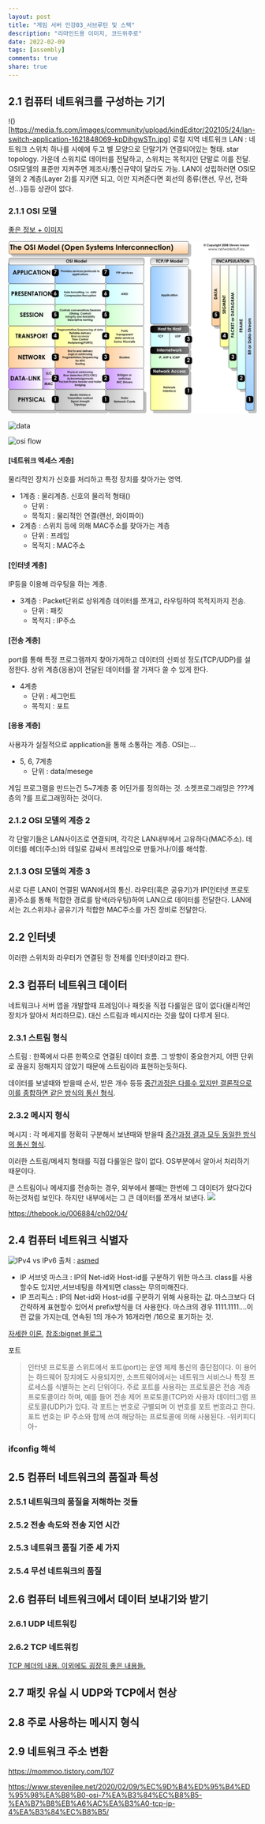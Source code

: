 ```yaml
---
layout: post
title: "게임 서버 인강03_서브루틴 및 스택"
description: "리마인드용 이미지, 코드위주로"
date: 2022-02-09
tags: [assembly]
comments: true
share: true
---
```

## 2.1 컴퓨터 네트워크를 구성하는 기기
!()[https://media.fs.com/images/community/upload/kindEditor/202105/24/lan-switch-application-1621848069-kpDihgwSTn.jpg]
로컬 지역 네트워크 LAN : 네트워크 스위치 하나를 사에에 두고 별 모양으로 단말기가 연결되어있는 형태. star topology. 가운데 스워치로 데이터를 전달하고, 스위치는 목적지인 단말로 이를 전달.
OSI모델의 표준만 지켜주면 제조사/통신규약이 달라도 가능.
LAN이 성립하러면 OSI모델의 2 계층(Layer 2)를 지키면 되고, 이만 지켜준다면 회선의 종류(랜선, 무선, 전화선...)등등 상관이 없다.
### 2.1.1 OSI 모델
[좋은 정보 + 이미지](https://www.stevenjlee.net/2020/02/09/%EC%9D%B4%ED%95%B4%ED%95%98%EA%B8%B0-osi-7%EA%B3%84%EC%B8%B5-%EA%B7%B8%EB%A6%AC%EA%B3%A0-tcp-ip-4%EA%B3%84%EC%B8%B5/)

![osi7](/images/OSI-TCP-Model-v1.png)

![data](https://elguber.files.wordpress.com/2010/05/osi_layers.jpg)

![osi flow](https://flylib.com/books/2/629/1/html/2/images/1578702410/graphics/01fig03.gif)

#### [네트워크 엑세스 계층]
물리적인 장치가 신호를 처리하고 특정 장치를 찾아가는 영역.
- 1계층 : 물리계층. 신호의 물리적 형태()
	- 단위 : 
	- 목적지 : 물리적인 연결(랜선, 와이파이)
- 2계층 : 스위치 등에 의해 MAC주소를 찾아가는 계층
	- 단위 : 프레임
	- 목적지 : MAC주소
#### [인터넷 계층]
IP등을 이용해 라우팅을 하는 계층.
- 3계층 : Packet단위로 상위계층 데이터를 쪼개고, 라우팅하여 목적지까지 전송.
	- 단위 : 패킷
	- 목적지 : IP주소
#### [전송 계층]
port를 통해 특정 프로그램까지 찾아가게하고 데이터의 신뢰성 정도(TCP/UDP)를 설정한다. 상위 계층(응용)이 전달된 데이터를 잘 가져다 쓸 수 있게 한다.
- 4계층
	- 단위 : 세그먼트
	- 목적지 : 포트
#### [응용 계층]
사용자가 실질적으로 application을 통해 소통하는 계층. OSI는...
- 5, 6, 7계층	
	- 단위 : data/mesege



게임 프로그램을 만드는건 5~7계층 중 어딘가를 정의하는 것.
소켓프로그래밍은 ???계층의 ?를 프로그래밍하는 것이다.

### 2.1.2 OSI 모델의 계층 2
각 단말기들은 LAN사이즈로 연결되며, 각각은 LAN내부에서 고유하다(MAC주소). 데이터를 헤더(주소)와 테일로 감싸서 프레임으로 만듦거나/이를 해석함.
### 2.1.3 OSI 모델의 계층 3
서로 다른 LAN이 연결된 WAN에서의 통신. 라우터(혹은 공유기)가 IP(인터넷 프로토콜)주소를 통해 적합한 경로를 탐색(라우팅)하여 LAN으로 데이터를 전달한다. LAN에서는 2L스위치나 공유기가 적합한 MAC주소를 가진 장비로 전달한다.

## 2.2 인터넷
이러한 스위치와 라우터가 연결된 망 전체를 인터넷이라고 한다.
## 2.3 컴퓨터 네트워크 데이터
네트워크나 서버 앱을 개발할때 프레임이나 패킷을 직접 다룰일은 많이 없다(물리적인 장치가 알아서 처리하므로). 대신 스트림과 메시지라는 것을 많이 다루게 된다.
### 2.3.1 스트림 형식
스트림 : 한쪽에서 다른 한쪽으로 연결된 데이터 흐름. 그 방향이 중요한거지, 어떤 단위로 끊을지 정해지지 않았기 때문에 스트림이라 표현하는듯하다.

데이터를 보낼때와 받을때 순서, 받은 개수 등등 <u>중간과정은 다를수 있지만 결론적으로 이를 종합하면 같은 방식의 통신 형식</u>.
### 2.3.2 메시지 형식
메시지 : 각 메세지를 정확히 구분해서 보낸때와 받을때 <u>중간과정 결과 모두 동일한 방식의 통신 형식</u>.

이러한 스트림/메세지 형태를 직접 다룰일은 많이 없다. OS부분에서 알아서 처리하기 때문이다.

큰 스트림이나 메세지를 전송하는 경우, 외부에서 볼때는 한번에 그 데이터가 왔다갔다 하는것처럼 보인다. 하지만 내부에서는 그 큰 데이터를 쪼개서 보낸다.
![](https://upload.wikimedia.org/wikipedia/commons/c/cd/PDU_Fragmentation-en.png)

https://thebook.io/006884/ch02/04/
## 2.4 컴퓨터 네트워크 식별자
![IPv4 vs IPv6](https://23nkt41oktaj11pvu09p7og1-wpengine.netdna-ssl.com/wp-content/uploads/2016/01/ipv4-ipv6-600x600.jpg) 출처 : [asmed](https://asmed.com/comparison-of-ipv4-and-ipv6/)

- IP 서브넷 마스크 : IP의 Net-id와 Host-id를 구분하기 위한 마스크. class를 사용할수도 있지만,서브네팅을 하게되면 class는 무의미해진다.
- IP 프리픽스 : IP의 Net-id와 Host-id를 구분하기 위해 사용하는 값. 마스크보다 더 간략하게 표현할수 있어서 prefix방식을 더 사용한다. 마스크의 경우 1111.1111....이런 값을 가지는데, 연속된 1의 개수가 16개라면 /16으로 표기하는 것.

[자세한 이론](http://www.ktword.co.kr/word/abbr_view.php?nav=2&id=846&m_temp1=5246), [참조:bignet 블로그](https://bignet.tistory.com/49)

포트 
> 인터넷 프로토콜 스위트에서 포트(port)는 운영 체제 통신의 종단점이다. 이 용어는 하드웨어 장치에도 사용되지만, 소프트웨어에서는 네트워크 서비스나 특정 프로세스를 식별하는 논리 단위이다. 주로 포트를 사용하는 프로토콜은 전송 계층 프로토콜이라 하며, 예를 들어 전송 제어 프로토콜(TCP)와 사용자 데이터그램 프로토콜(UDP)가 있다. 각 포트는 번호로 구별되며 이 번호를 포트 번호라고 한다. 포트 번호는 IP 주소와 함께 쓰여 해당하는 프로토콜에 의해 사용된다. -위키피디아-


### ifconfig 해석
## 2.5 컴퓨터 네트워크의 품질과 특성
### 2.5.1 네트워크의 품질을 저해하는 것들
### 2.5.2 전송 속도와 전송 지연 시간
### 2.5.3 네트워크 품질 기준 세 가지
### 2.5.4 무선 네트워크의 품질
## 2.6 컴퓨터 네트워크에서 데이터 보내기와 받기
### 2.6.1 UDP 네트워킹
### 2.6.2 TCP 네트워킹
[TCP 헤더의 내용. 이외에도 굉장히 좋은 내용들.](https://evan-moon.github.io/2019/11/10/header-of-tcp/)
## 2.7 패킷 유실 시 UDP와 TCP에서 현상
## 2.8 주로 사용하는 메시지 형식
## 2.9 네트워크 주소 변환

https://mommoo.tistory.com/107

https://www.stevenjlee.net/2020/02/09/%EC%9D%B4%ED%95%B4%ED%95%98%EA%B8%B0-osi-7%EA%B3%84%EC%B8%B5-%EA%B7%B8%EB%A6%AC%EA%B3%A0-tcp-ip-4%EA%B3%84%EC%B8%B5/